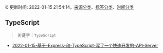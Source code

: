 :alarm_clock: 更新时间: 2022-01-15 21:54:14。[来源分类](../README.md)、[标签分类](../TAGS.md)、[时间分类](../TIMELINE.md)

## TypeScript


> 关键字：`TypeScript`



- [2022-01-15-基于-Express-和-TypeScript-写了一个快速开发的-API-Server](https://www.v2ex.com/t/828499) 